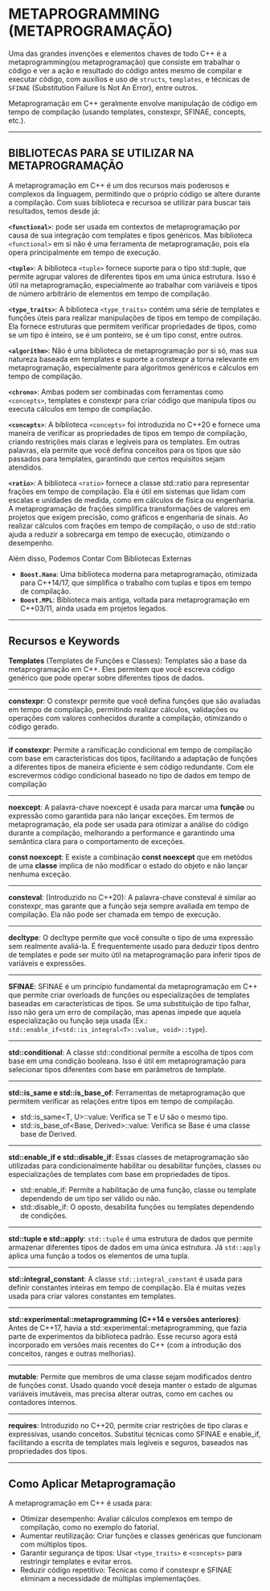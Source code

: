 # METAPROGRAMMING (METAPROGRAMAÇÃO)

Uma das grandes invenções e elementos chaves de todo C++ é a metaprogramming(ou metaprogramação)
que consiste em trabalhar o código e ver a ação e resultado do código antes mesmo de compilar
e executar código, com auxílios e uso de `structs`, `templates`, e técnicas de `SFINAE`
(Substitution Failure Is Not An Error), entre outros.

Metaprogramação em C++ geralmente envolve manipulação de código em tempo de compilação
(usando templates, constexpr, SFINAE, concepts, etc.).

---

## BIBLIOTECAS PARA SE UTILIZAR NA METAPROGRAMAÇÃO

A metaprogramação em C++ é um dos recursos mais poderosos e complexos da linguagem, permitindo
que o próprio código se altere durante a compilação. Com suas biblioteca e recursoa se utilizar
para buscar tais resultados, temos desde já:

**`<functional>`**: pode ser usada em contextos de metaprogramação por causa de sua integração
com templates e tipos genéricos. Mas biblioteca `<functional>` em si não é uma ferramenta
de metaprogramação, pois ela opera principalmente em tempo de execução.

**`<tuple>`**: A biblioteca `<tuple>` fornece suporte para o tipo std::tuple, que permite agrupar
valores de diferentes tipos em uma única estrutura. Isso é útil na metaprogramação, especialmente
ao trabalhar com variáveis e tipos de número arbitrário de elementos em tempo de compilação.

**`<type_traits>`**: A biblioteca `<type_traits>` contém uma série de templates e funções úteis
para realizar manipulações de tipos em tempo de compilação. Ela fornece estruturas que permitem
verificar propriedades de tipos, como se um tipo é inteiro, se é um ponteiro, se é um tipo
const, entre outros.

**`<algorithm>`**: Não é uma biblioteca de metaprogramação por si só, mas sua natureza baseada
em templates e suporte a constexpr a torna relevante em metaprogramação, especialmente para
algoritmos genéricos e cálculos em tempo de compilação.

**`<chrono>`**: Ambas podem ser combinadas com ferramentas como `<concepts>`, templates e
constexpr para criar código que manipula tipos ou executa cálculos em tempo de compilação.

**`<concepts>`**: A biblioteca `<concepts>` foi introduzida no C++20 e fornece uma maneira de
verificar as propriedades de tipos em tempo de compilação, criando restrições mais claras e
legíveis para os templates. Em outras palavras, ela permite que você defina conceitos para os
tipos que são passados para templates, garantindo que certos requisitos sejam atendidos.

**`<ratio>`**: A biblioteca `<ratio>` fornece a classe std::ratio para representar frações
em tempo de compilação. Ela é útil em sistemas que lidam com escalas e unidades de medida,
como em cálculos de física ou engenharia. A metaprogramação de frações simplifica transformações
de valores em projetos que exigem precisão, como gráficos e engenharia de sinais.
Ao realizar cálculos com frações em tempo de compilação, o uso de std::ratio ajuda
a reduzir a sobrecarga em tempo de execução, otimizando o desempenho.

Além disso, Podemos Contar Com Bibliotecas Externas

- **`Boost.Hana`**: Uma biblioteca moderna para metaprogramação, otimizada para C++14/17,
  que simplifica o trabalho com tuplas e tipos em tempo de compilação.
- **`Boost.MPL`**: Biblioteca mais antiga, voltada para metaprogramação em C++03/11, ainda
  usada em projetos legados.

---

## Recursos e Keywords

**Templates** (Templates de Funções e Classes): Templates são a base da metaprogramação em C++.
Eles permitem que você escreva código genérico que pode operar sobre diferentes tipos de dados.

---

**constexpr**: O constexpr permite que você defina funções que são avaliadas em tempo de
compilação, permitindo realizar cálculos, validações ou operações com valores conhecidos
durante a compilação, otimizando o código gerado.

---

**if constexpr**: Permite a ramificação condicional em tempo de compilação com base em
características dos tipos, facilitando a adaptação de funções a diferentes tipos de maneira
eficiente e sem código redundante. Com ele escrevermos código condicional baseado no
tipo de dados em tempo de compilação

---

**noexcept**: A palavra-chave noexcept é usada para marcar uma **função** ou expressão como
garantida para não lançar exceções. Em termos de metaprogramação, ela pode ser usada para otimizar
a análise do código durante a compilação, melhorando a performance e garantindo uma semântica clara
para o comportamento de exceções.

**const noexcept**: E existe a combinação **const noexcept** que em metódos de uma **classe**
implica de não modificar o estado do objeto e não lançar nenhuma exceção.

---

**consteval**: (Introduzido no C++20): A palavra-chave consteval é similar ao constexpr,
mas garante que a função seja sempre avaliada em tempo de compilação. Ela não pode ser chamada
em tempo de execução.

---

**decltype**: O decltype permite que você consulte o tipo de uma expressão sem realmente avaliá-la.
É frequentemente usado para deduzir tipos dentro de templates e pode ser muito útil na
metaprogramação para inferir tipos de variáveis e expressões.

---

**SFINAE**: SFINAE é um princípio fundamental da metaprogramação em C++ que permite criar overloads
de funções ou especializações de templates baseadas em características de tipos. Se uma substituição
de tipo falhar, isso não gera um erro de compilação, mas apenas impede que aquela especialização ou
função seja usada (Ex.: `std::enable_if<std::is_integral<T>::value, void>::type`).

---

**std::conditional**: A classe std::conditional permite a escolha de tipos com base em uma
condição booleana. Isso é útil em metaprogramação para selecionar tipos diferentes com base
em parâmetros de template.

---

**std::is_same e std::is_base_of**: Ferramentas de metaprogramação que permitem verificar
as relações entre tipos em tempo de compilação.

- std::is_same<T, U>::value: Verifica se T e U são o mesmo tipo.
- std::is_base_of<Base, Derived>::value: Verifica se Base é uma classe base de Derived.

---

**std::enable_if e std::disable_if**: Essas classes de metaprogramação são utilizadas para
condicionalmente habilitar ou desabilitar funções, classes ou especializações de templates
com base em propriedades de tipos.

- std::enable_if: Permite a habilitação de uma função, classe ou template dependendo de um
  tipo ser válido ou não.
- std::disable_if: O oposto, desabilita funções ou templates dependendo de condições.

---

**std::tuple e std::apply**: `std::tuple` é uma estrutura de dados que permite armazenar diferentes
tipos de dados em uma única estrutura. Já `std::apply` aplica uma função a todos os elementos de
uma tupla.

---

**std::integral_constant**: A classe `std::integral_constant` é usada para definir constantes
inteiras em tempo de compilação. Ela é muitas vezes usada para criar valores constantes em templates.

---

**std::experimental::metaprogramming (C++14 e versões anteriores)**: Antes de C++17, havia
a std::experimental::metaprogramming, que fazia parte de experimentos da biblioteca padrão.
Esse recurso agora está incorporado em versões mais recentes do C++ (com a introdução dos
conceitos, ranges e outras melhorias).

---

**mutable**: Permite que membros de uma classe sejam modificados dentro de funções const.
Usado quando você deseja manter o estado de algumas variáveis imutáveis, mas precisa alterar outras,
como em caches ou contadores internos.

---

**requires**: Introduzido no C++20, permite criar restrições de tipo claras e expressivas,
usando conceitos. Substitui técnicas como SFINAE e enable_if, facilitando a escrita de templates
mais legíveis e seguros, baseados nas propriedades dos tipos.

---

## Como Aplicar Metaprogramação

A metaprogramação em C++ é usada para:

- Otimizar desempenho: Avaliar cálculos complexos em tempo de compilação, como no exemplo do fatorial.
- Aumentar reutilização: Criar funções e classes genéricas que funcionam com múltiplos tipos.
- Garantir segurança de tipos: Usar `<type_traits>` e `<concepts>` para restringir templates
  e evitar erros.
- Reduzir código repetitivo: Técnicas como if constexpr e SFINAE eliminam a necessidade de múltiplas
  implementações.
